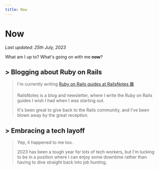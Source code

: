 ```yaml
---
title: Now
---
```


# Now

_Last updated: 25th July, 2023_

What am I up to? What's going on with me **now**?

## > Blogging about Ruby on Rails

> I'm currently writing [Ruby on Rails guides at RailsNotes 🟥](https://railsnotes.xyz)
>
> RailsNotes is a blog and newsletter, where I write the Ruby on Rails guides I wish I had when I was starting out.
>
> It's been great to give back to the Rails community, and I've been blown away by the great reception.

## > Embracing a tech layoff

> Yep, it happened to me too.
>
> 2023 has been a tough year for lots of tech workers, but I'm lucking to be in a position where I can enjoy some downtime rather than having to dive straight back into job hunting.
